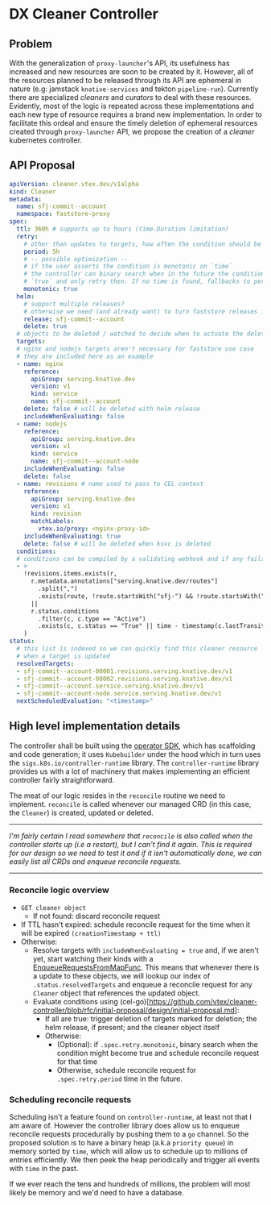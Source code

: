 # DX Cleaner Controller

## Problem

With the generalization of `proxy-launcher`'s API, its usefulness has increased and new resources are soon to be created by it. However, all of the resources planned to be released through its API are ephemeral in nature (e.g: jamstack `knative-services` and tekton `pipeline-run`). Currently there are specialized _cleaners_ and _curators_ to deal with these resources. Evidently, most of the logic is repeated across these implementations and each new type of resource requires a brand new implementation. In order to facilitate this ordeal and ensure the timely deletion of ephemeral resources created through `proxy-launcher` API, we propose the creation of a _cleaner_ kubernetes controller.

## API Proposal

```yaml
apiVersion: cleaner.vtex.dev/v1alpha
kind: Cleaner
metadata:
  name: sfj-commit--account
  namespace: faststore-proxy
spec:
  ttl: 360h # supports up to hours (time.Duration limitation)
  retry:
    # other than updates to targets, how often the condition should be evaluated
    period: 5h
    # -- possible optimization --
    # if the user asserts the condition is monotonic on `time`
    # the controller can binary search when in the future the condition becomes
    # `true` and only retry then. If no time is found, fallbacks to periodic retries
    monotonic: true
  helm:
    # support multiple releases?
    # otherwise we need (and already want) to turn faststore releases into a single one
    release: sfj-commit--account
    delete: true
  # objects to be deleted / watched to decide when to actuate the deletion
  targets:
  # nginx and nodejs targets aren't necessary for faststore use case
  # they are included here as an example
  - name: nginx
    reference:
      apiGroup: serving.knative.dev
      version: v1
      kind: service
      name: sfj-commit--account
    delete: false # will be deleted with helm release
    includeWhenEvaluating: false
  - name: nodejs
    reference:
      apiGroup: serving.knative.dev
      version: v1
      kind: service
      name: sfj-commit--account-node
    includeWhenEvaluating: false
    delete: false
  - name: revisions # name used to pass to CEL context
    reference:
      apiGroup: serving.knative.dev
      version: v1
      kind: revision
      matchLabels:
        vtex.io/proxy: <nginx-proxy-id>
    includeWhenEvaluating: true
    delete: false # will be deleted when ksvc is deleted
  conditions:
  # conditions can be compiled by a validating webhook and if any fails (i.e syntax errors) we can reject the creation of the cleaner
  - >
    !revisions.items.exists(r,
      r.metadata.annotations["serving.knative.dev/routes"]
        .split(",")
        .exists(route, !route.startsWith("sfj-") && !route.startsWith("preview-"))
      ||
      r.status.conditions
        .filter(c, c.type == "Active")
        .exists(c, c.status == "True" || time - timestamp(c.lastTransitionTime) < duration("360h"))
    )
status:
  # this list is indexed so we can quickly find this cleaner resource
  # when a target is updated
  resolvedTargets:
  - sfj-commit--account-00001.revisions.serving.knative.dev/v1
  - sfj-commit--account-00002.revisions.serving.knative.dev/v1
  - sfj-commit--account.service.serving.knative.dev/v1
  - sfj-commit--account-node.service.serving.knative.dev/v1
  nextScheduledEvaluation: "<timestamp>"
```

## High level implementation details

The controller shall be built using the [operator SDK](https://sdk.operatorframework.io/), which has scaffolding and code generation; it uses `Kubebuilder` under the hood which in turn uses the `sigs.k8s.io/controller-runtime` library. The `controller-runtime` library provides us with a lot of machinery that makes implementing an efficient controller fairly straightforward.

The meat of our logic resides in the `reconcile` routine we need to implement. `reconcile` is called whenever our managed CRD (in this case, the `Cleaner`) is created, updated or deleted. 

---

_I'm fairly certain I read somewhere that `reconcile` is also called when the controller starts up (i.e a restart), but I can't find it again. This is required for our design so we need to test it and if it isn't automatically done, we can easily list all CRDs and enqueue reconcile requests._

---


### Reconcile logic overview

* `GET cleaner object`
  * If not found: discard reconcile request
* If TTL hasn't expired: schedule reconcile request for the time when it will be expired `(creationTimestamp + ttl)`
* Otherwise:
  * Resolve targets with `includeWhenEvaluating = true` and, if we aren't yet, start watching their kinds with a [EnqueueRequestsFromMapFunc](https://pkg.go.dev/sigs.k8s.io/controller-runtime/pkg/handler#EnqueueRequestsFromMapFunc). This means that whenever there is a update to these objects, we will lookup our index of `.status.resolvedTargets` and enqueue a reconcile request for any `Cleaner` object that references the updated object. 
  * Evaluate conditions using (cel-go)[https://github.com/vtex/cleaner-controller/blob/rfc/initial-proposal/design/initial-proposal.md]:
    * If all are true: trigger deletion of targets marked for deletion; the helm release, if present; and the cleaner object itself
    * Otherwise:
      * (Optional): if `.spec.retry.monotonic`, binary search when the condition might become true and schedule reconcile request for that time
      * Otherwise, schedule reconcile request for `.spec.retry.period` time in the future.

### Scheduling reconcile requests

Scheduling isn't a feature found on `controller-runtime`, at least not that I am aware of. However the controller library does allow us to enqueue reconcile requests procedurally by pushing them to a `go` channel. So the proposed solution is to have a binary heap (a.k.a `priority queue`) in memory sorted by `time`, which will allow us to schedule up to millions of entries efficiently. We then peek the heap periodically and trigger all events with `time` in the past.

If we ever reach the tens and hundreds of millions, the problem will most likely be memory and we'd need to have a database.



